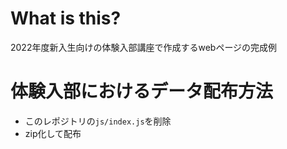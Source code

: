 # What is this?
2022年度新入生向けの体験入部講座で作成するwebページの完成例

# 体験入部におけるデータ配布方法
- このレポジトリの`js/index.js`を削除
- zip化して配布
